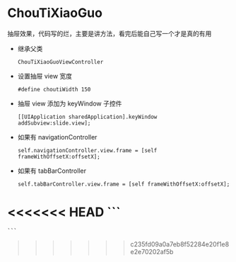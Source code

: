 # ChouTiXiaoGuo
抽屉效果，代码写的烂，主要是讲方法，看完后能自己写一个才是真的有用

* 继承父类 

	```
	ChouTiXiaoGuoViewController
	```

* 设置抽屉 view 宽度 

	```
	#define choutiWidth 150	
	```


* 抽屉 view 添加为 keyWindow 子控件

	```
	[[UIApplication sharedApplication].keyWindow addSubview:slide.view];
	```
	
* 如果有 navigationController 

	```
	self.navigationController.view.frame = [self frameWithOffsetX:offsetX];
	```
	
* 如果有 tabBarController

	```
	self.tabBarController.view.frame = [self frameWithOffsetX:offsetX];
<<<<<<< HEAD
	```
=======
	```
>>>>>>> c235fd09a0a7eb8f52284e20f1e8e2e70202af5b
